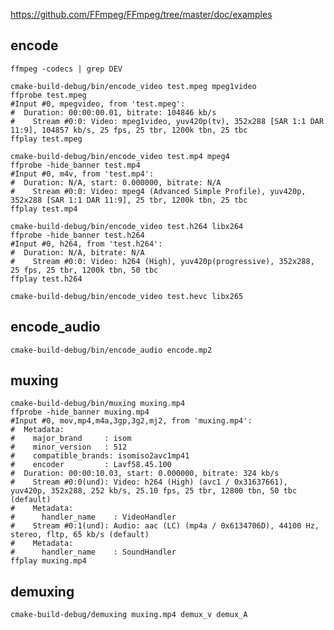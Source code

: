 https://github.com/FFmpeg/FFmpeg/tree/master/doc/examples

## encode

    ffmpeg -codecs | grep DEV

    cmake-build-debug/bin/encode_video test.mpeg mpeg1video
    ffprobe test.mpeg
    #Input #0, mpegvideo, from 'test.mpeg':
    #  Duration: 00:00:00.01, bitrate: 104846 kb/s
    #    Stream #0:0: Video: mpeg1video, yuv420p(tv), 352x288 [SAR 1:1 DAR 11:9], 104857 kb/s, 25 fps, 25 tbr, 1200k tbn, 25 tbc    
    ffplay test.mpeg

    cmake-build-debug/bin/encode_video test.mp4 mpeg4
    ffprobe -hide_banner test.mp4
    #Input #0, m4v, from 'test.mp4':
    #  Duration: N/A, start: 0.000000, bitrate: N/A
    #    Stream #0:0: Video: mpeg4 (Advanced Simple Profile), yuv420p, 352x288 [SAR 1:1 DAR 11:9], 25 tbr, 1200k tbn, 25 tbc
    ffplay test.mp4
    
    cmake-build-debug/bin/encode_video test.h264 libx264
    ffprobe -hide_banner test.h264
    #Input #0, h264, from 'test.h264':
    #  Duration: N/A, bitrate: N/A
    #    Stream #0:0: Video: h264 (High), yuv420p(progressive), 352x288, 25 fps, 25 tbr, 1200k tbn, 50 tbc
    ffplay test.h264
    
    cmake-build-debug/bin/encode_video test.hevc libx265
    

## encode_audio
    
    cmake-build-debug/bin/encode_audio encode.mp2


## muxing 

    cmake-build-debug/bin/muxing muxing.mp4
    ffprobe -hide_banner muxing.mp4
    #Input #0, mov,mp4,m4a,3gp,3g2,mj2, from 'muxing.mp4':
    #  Metadata:
    #    major_brand     : isom
    #    minor_version   : 512
    #    compatible_brands: isomiso2avc1mp41
    #    encoder         : Lavf58.45.100
    #  Duration: 00:00:10.03, start: 0.000000, bitrate: 324 kb/s
    #    Stream #0:0(und): Video: h264 (High) (avc1 / 0x31637661), yuv420p, 352x288, 252 kb/s, 25.10 fps, 25 tbr, 12800 tbn, 50 tbc (default)
    #    Metadata:
    #      handler_name    : VideoHandler
    #    Stream #0:1(und): Audio: aac (LC) (mp4a / 0x6134706D), 44100 Hz, stereo, fltp, 65 kb/s (default)
    #    Metadata:
    #      handler_name    : SoundHandler
    ffplay muxing.mp4

## demuxing

    cmake-build-debug/demuxing muxing.mp4 demux_v demux_A    